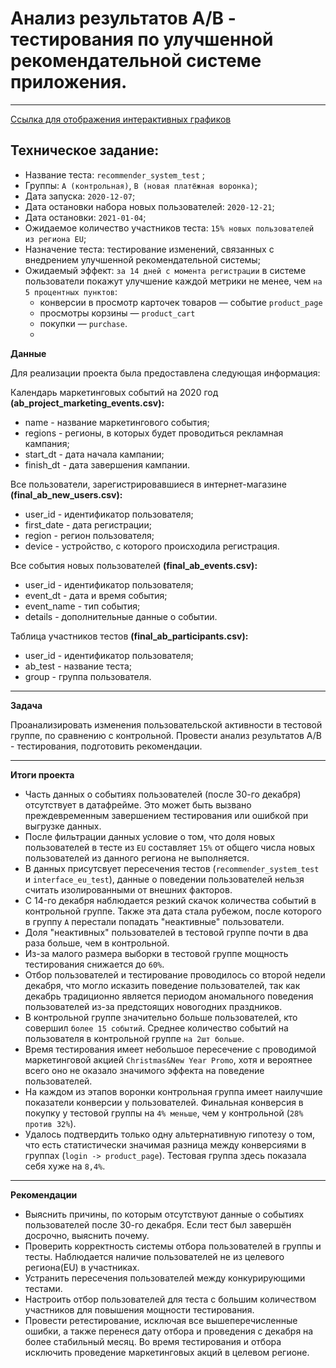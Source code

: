 # Анализ результатов A/B - тестирования по улучшенной рекомендательной системе приложения. #
-----
[Ссылка для отображения интерактивных графиков](https://nbviewer.org/github/gpspb/Portfolio/blob/main/Анализ%20результатов%20AB-тестирования%20новых%20рекомендательных%20алгоритмов%20приложения/recommender_system_test.ipynb)

## Техническое задание:
- Название теста: `recommender_system_test` ;
- Группы: `А (контрольная)`, `B (новая платёжная воронка)`;
- Дата запуска: `2020-12-07`;
- Дата остановки набора новых пользователей: `2020-12-21`;
- Дата остановки: `2021-01-04`;
- Ожидаемое количество участников теста: `15% новых пользователей из региона EU`;
- Назначение теста: тестирование изменений, связанных с внедрением улучшенной рекомендательной системы;
- Ожидаемый эффект: `за 14 дней с момента регистрации` в системе пользователи покажут улучшение каждой метрики не менее, чем `на 5 процентных пунктов`:
  - конверсии в просмотр карточек товаров — событие `product_page`
  - просмотры корзины — `product_cart`
  - покупки — `purchase`.
  - 
**Данные**

Для реализации проекта была предоставлена следующая информация:

Календарь маркетинговых событий на 2020 год **(ab_project_marketing_events.csv):**
- name - название маркетингового события;
- regions - регионы, в которых будет проводиться рекламная кампания;
- start_dt - дата начала кампании;
- finish_dt - дата завершения кампании.

Все пользователи, зарегистрировавшиеся в интернет-магазине **(final_ab_new_users.csv):**
- user_id - идентификатор пользователя;
- first_date - дата регистрации;
- region - регион пользователя;
- device - устройство, с которого происходила регистрация.

Все события новых пользователей **(final_ab_events.csv):**
- user_id - идентификатор пользователя;
- event_dt - дата и время события;
- event_name - тип события;
- details - дополнительные данные о событии.

Таблица участников тестов **(final_ab_participants.csv):**
- user_id - идентификатор пользователя;
- ab_test - название теста;
- group - группа пользователя.
-----
**Задача**

Проанализировать изменения пользовательской активности в тестовой группе, по сравнению с контрольной. Провести анализ результатов A/B - тестирования, подготовить рекомендации.

-----
**Итоги проекта**
- Часть данных о событиях пользователей (после 30-го декабря) отсутствует в датафрейме. Это может быть вызвано преждевременным завершением тестирования или ошибкой при выгрузке данных.
- После фильтрации данных условие о том, что доля новых пользователей в тесте из `EU` составляет `15%` от общего числа новых пользователей из данного региона не выполняется.
- В данных присутсвует пересечения тестов (`recommender_system_test` и `interface_eu_test`), данные о поведении пользователей нельзя считать изолированными от внешних факторов.
- C 14-го декабря наблюдается резкий скачок количества событий в контрольной группе. Также эта дата стала рубежом, после которого в группу `A` перестали попадать "неактивные" пользователи. 
- Доля "неактивных" пользователей в тестовой группе почти в два раза больше, чем в контрольной.
- Из-за малого размера выборки в тестовой группе мощность тестирования снижается до `60%`.
- Отбор пользователей и тестирование проводилось со второй недели декабря, что могло исказить поведение пользователей, так как декабрь традиционно является периодом аномального поведения пользователей из-за предстоящих новогодних праздников. 
- В контрольной группе значительно больше пользователей, кто совершил `более 15 событий`. Среднее количество событий на пользователя в контрольной группе `на 2шт больше`.
- Время тестирования имеет небольшое пересечение с проводимой маркетинговой акцией `Christmas&New Year Promo`, хотя и вероятнее всего оно не оказало значимого эффекта на поведение пользователей. 
- На каждом из этапов воронки контрольная группа имеет наилучшие показатели конверсии у пользователей. Финальная конверсия в покупку у тестовой группы на `4% меньше`, чем у контрольной (`28% против 32%`).
- Удалось подтвердить только одну альтернативную гипотезу о том, что есть статистически значимая разница между конверсиями в группах (`login -> product_page`). Тестовая группа здесь показала себя хуже на `8,4%`.

-----
**Рекомендации**
- Выяснить причины, по которым отсутствуют данные о событиях пользователей после 30-го декабря. Если тест был завершён досрочно, выяснить почему.
- Проверить корректность системы отбора пользователей в группы и тесты. Наблюдается наличие пользователей не из целевого региона(EU) в участниках. 
- Устранить пересечения пользователей между конкурирующими тестами.
- Настроить отбор пользователей для теста с большим количеством участников для повышения мощности тестирования.
- Провести ретестирование, исключая все вышеперечисленные ошибки, а также перенеся дату отбора и проведения с декабря на более стабильный месяц. Во время тестирования и отбора исключить проведение маркетинговых акций в целевом регионе. 

